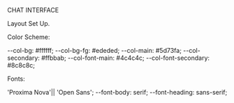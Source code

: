 CHAT INTERFACE

Layout Set Up.

Color Scheme:

  --col-bg: #ffffff;
  --col-bg-fg: #ededed;
  --col-main:  #5d73fa;
  --col-secondary: #ffbbab;
  --col-font-main:  #4c4c4c;
  --col-font-secondary: #8c8c8c;
  
  Fonts:
  
  'Proxima Nova'|| 'Open Sans';
  --font-body: serif;
  --font-heading: sans-serif;

